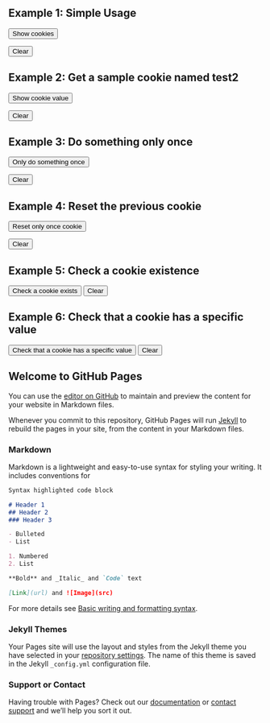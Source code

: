 ## Example 1: Simple Usage
<script>
function showCookies() {
  const output = document.getElementById('cookies')
  output.textContent = '> ' + document.cookie
}

function clearOutputCookies() {
  const output = document.getElementById('cookies')
  output.textContent = ''
}
</script>
<button onclick="showCookies()">Show cookies</button>

<button onclick="clearOutputCookies()">
  Clear
</button>

<div>
  <code id="cookies"></code>
</div>

## Example 2: Get a sample cookie named test2

<script>
// Note that we are setting `SameSite=None;` in this example because the example
// needs to work cross-origin.
// It is more common not to set the `SameSite` attribute, which results in the default,
// and more secure, value of `SameSite=Lax;`
document.cookie = "test1=Hello; SameSite=None; Secure";
document.cookie = "test2=World; SameSite=None; Secure";

const cookieValue = document.cookie
  .split('; ')
  .find(row => row.startsWith('test2='))
  .split('=')[1];

function showCookieValue() {
  const output = document.getElementById('cookie-value')
  output.textContent = '> ' + cookieValue
}

function clearOutputCookieValue() {
  const output = document.getElementById('cookie-value')
  output.textContent = ''
}
</script>
<button onclick="showCookieValue()">Show cookie value</button>

<button onclick="clearOutputCookieValue()">
  Clear
</button>

<div>
  <code id="cookie-value"></code>
</div>

## Example 3: Do something only once

<script>
function doOnce() {
  if (!document.cookie.split('; ').find(row => row.startsWith('doSomethingOnlyOnce'))) {
    // Note that we are setting `SameSite=None;` in this example because the example
    // needs to work cross-origin.
    // It is more common not to set the `SameSite` attribute, which results in the default,
    // and more secure, value of `SameSite=Lax;`
    document.cookie = "doSomethingOnlyOnce=true; expires=Fri, 31 Dec 9999 23:59:59 GMT; SameSite=None; Secure";

    const output = document.getElementById('do-once')
    output.textContent = '> Do something here!'
  }
}

function clearOutputDoOnce() {
  const output = document.getElementById('do-once')
  output.textContent = ''
}
</script>
<button onclick="doOnce()">Only do something once</button>

<button onclick="clearOutputDoOnce()">
  Clear
</button>

<div>
  <code id="do-once"></code>
</div>

## Example 4: Reset the previous cookie

<script>
  function resetOnce() {
  // Note that we are setting `SameSite=None;` in this example because the example
  // needs to work cross-origin.
  // It is more common not to set the `SameSite` attribute, which results in the default,
  // and more secure, value of `SameSite=Lax;`
  document.cookie = "doSomethingOnlyOnce=; expires=Thu, 01 Jan 1970 00:00:00 GMT; SameSite=None; Secure";

  const output = document.getElementById('reset-once')
  output.textContent = '> Reset!'
}

function clearOutputResetOnce() {
  const output = document.getElementById('reset-once')
  output.textContent = ''
}
</script>
<button onclick="resetOnce()">Reset only once cookie</button>

<button onclick="clearOutputResetOnce()">
  Clear
</button>

<div>
  <code id="reset-once"></code>
</div>

## Example 5: Check a cookie existence

<script>
  // Note that we are setting `SameSite=None;` in this example because the example
// needs to work cross-origin.
// It is more common not to set the `SameSite` attribute, which results in the default,
// and more secure, value of `SameSite=Lax;`
document.cookie = "reader=1; SameSite=None; Secure";

function checkACookieExists() {
  if (document.cookie.split(';').some((item) => item.trim().startsWith('reader='))) {
    const output = document.getElementById('a-cookie-existence')
    output.textContent = '> The cookie "reader" exists'
  }
}

function clearOutputACookieExists() {
  const output = document.getElementById('a-cookie-existence')
  output.textContent = ''
}
</script>
<button onclick="checkACookieExists()">
  Check a cookie exists
</button>

<button onclick="clearOutputACookieExists()">
  Clear
</button>

<div>
  <code id="a-cookie-existence"></code>
</div>

## Example 6: Check that a cookie has a specific value

<script>
  function checkCookieHasASpecificValue() {
  if (document.cookie.split(';').some((item) => item.includes('reader=1'))) {
    const output = document.getElementById('a-specific-value-of-the-cookie')
    output.textContent = '> The cookie "reader" has a value of "1"'
  }
}

function clearASpecificValueOfTheCookie() {
  const output = document.getElementById('a-specific-value-of-the-cookie')
  output.textContent = ''
}
</script>
<button onclick="checkCookieHasASpecificValue()">
  Check that a cookie has a specific value
</button>

<button onclick="clearASpecificValueOfTheCookie()">
  Clear
</button>

<div>
  <code id="a-specific-value-of-the-cookie"></code>
</div>


## Welcome to GitHub Pages

You can use the [editor on GitHub](https://github.com/emiliabonte/mdcp_repo/edit/gh-pages/index.md) to maintain and preview the content for your website in Markdown files.

Whenever you commit to this repository, GitHub Pages will run [Jekyll](https://jekyllrb.com/) to rebuild the pages in your site, from the content in your Markdown files.

### Markdown

Markdown is a lightweight and easy-to-use syntax for styling your writing. It includes conventions for

```markdown
Syntax highlighted code block

# Header 1
## Header 2
### Header 3

- Bulleted
- List

1. Numbered
2. List

**Bold** and _Italic_ and `Code` text

[Link](url) and ![Image](src)
```

For more details see [Basic writing and formatting syntax](https://docs.github.com/en/github/writing-on-github/getting-started-with-writing-and-formatting-on-github/basic-writing-and-formatting-syntax).

### Jekyll Themes

Your Pages site will use the layout and styles from the Jekyll theme you have selected in your [repository settings](https://github.com/emiliabonte/mdcp_repo/settings/pages). The name of this theme is saved in the Jekyll `_config.yml` configuration file.

### Support or Contact

Having trouble with Pages? Check out our [documentation](https://docs.github.com/categories/github-pages-basics/) or [contact support](https://support.github.com/contact) and we’ll help you sort it out.


